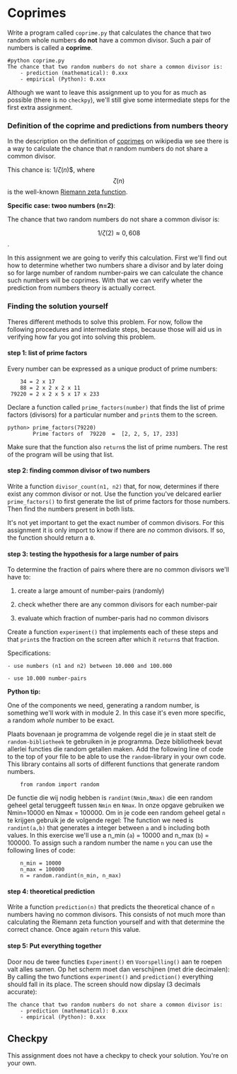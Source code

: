 # Coprimes

Write a program called `coprime.py` that calculates the chance that two random whole numbers **do not** have a common divisor. Such a pair of numbers is called a **coprime**.

    #python coprime.py
    The chance that two random numbers do not share a common divisor is:
        - prediction (mathematical): 0.xxx
	    - empirical (Python): 0.xxx 

Although we want to leave this assignment up to you for as much as possible (there is no `checkpy`), we'll still give some intermediate steps for the first extra assignment.

### Definition of the coprime and predictions from numbers theory
	    
In the description on the definition of [coprimes](https://en.wikipedia.org/wiki/Coprime_integers) on wikipedia we see there is a way to calculate the chance that *n* random numbers do not share a common divisor.

This chance is: $1/\zeta(n)$$, where $$\zeta(n)$$ is the well-known [Riemann zeta function](https://en.wikipedia.org/wiki/Riemann_zeta_function).

**Specific case: twoo numbers (n=2)**:

The chance that two random numbers do not share a common divisor is:

$$1/\zeta(2) \approx 0,608$$.

In this assignment we are going to verify this calculation. First we'll find out how to determine whether two numbers share a divisor and by later doing so for large number of random number-pairs we can calculate the chance such numbers will be coprimes. With that we can verify wheter the prediction from numbers theory is actually correct.

### Finding the solution yourself

Theres different methods to solve this problem. For now, follow the following procedures and intermediate steps, because those will aid us in verifying how far you got into solving this problem.


#### step 1: list of prime factors

Every number can be expressed as a unique product of prime numbers:

        34 = 2 x 17
        88 = 2 x 2 x 2 x 11
     79220 = 2 x 2 x 5 x 17 x 233

Declare a function called `prime_factors(number)` that finds the list of prime factors (divisors) for a particular number and `print`s them to the screen.

    python> prime_factors(79220) 
            Prime factors of  79220  =  [2, 2, 5, 17, 233]

Make sure that the function also `return`s the list of prime numbers. The rest of the program will be using that list.
 
#### step 2: finding common divisor of two numbers

Write a function `divisor_count(n1, n2)` that, for now, determines if there exist any common divisor or not. Use the function you've delcared earlier `prime_factors()` to first generate the list of prime factors for those numbers. Then find the numbers present in both lists.

It's not yet important to get the exact number of common divisors. For this assignment it is only import to know if there are *no* common divisors. If so, the function should return a `0`.

#### step 3: testing the hypothesis for a large number of pairs

To determine the fraction of pairs where there are no common divisors we'll have to:

   1. create a large amount of number-pairs (randomly)

   2. check whether there are any common divisors for each number-pair

   3. evaluate which fraction of number-paris had no common divisors 

Create a function `experiment()` that implements each of these steps and that `print`s the fraction on the screen after which it `return`s that fraction.

Specifications:

    - use numbers (n1 and n2) between 10.000 and 100.000

    - use 10.000 number-pairs


**Python tip:**

One of the components we need, generating a random number, is something we'll work with in module 2. In this case it's even more specific, a random *whole* number to be exact.

Plaats bovenaan je programma de volgende regel die je in staat stelt de `random-bibliotheek` te gebruiken in je programma. Deze bibliotheek bevat allerlei functies die random getallen maken.
Add the following line of code to the top of your file to be able to use the `random`-library in your own code. This library contains all sorts of different functions that generate random numbers.
 
        from random import random
        
De functie die wij nodig hebben is `randint(Nmin,Nmax)` die een random geheel getal teruggeeft tussen `Nmin` en `Nmax`. In onze opgave gebruiken we Nmin=10000 en Nmax = 100000. Om in je code een random geheel getal `n` te krijgen gebruik je de volgende regel: 
The function we need is `randint(a,b)` that generates a integer between `a` and `b` including both values. In this exercise we'll use a n_min (`a`) = 10000 and n_max (`b`) = 100000. To assign such a random number the name `n` you can use the following lines of code: 

        n_min = 10000
        n_max = 100000
        n = random.randint(n_min, n_max)        
        

#### step 4: theoretical prediction

Write a function `prediction(n)` that predicts the theoretical chance of `n` numbers having no common divisors. This consists of not much more than calculating the Riemann zeta function yourself and with that determine the correct chance. Once again `return` this value.

#### step 5: Put everything together

Door nou de twee functies `Experiment()` en `Voorspelling()` aan te roepen valt alles samen. Op het scherm moet dan verschijnen (met drie decimalen):
By calling the two functions `experiment()` and `prediction()` everything should fall in its place. The screen should now dipslay (3 decimals accurate):


    The chance that two random numbers do not share a common divisor is:
        - prediction (mathematical): 0.xxx
	    - empirical (Python): 0.xxx 

## Checkpy

This assignment does not have a checkpy to check your solution. You're on your own.